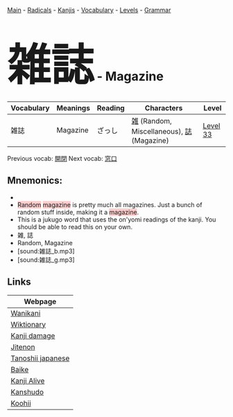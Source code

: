 <style> bigfont {font-size: 100px}</style>
[Main](../README.md) -
[Radicals](../radicals.md) -
[Kanjis](../kanjis.md) -
[Vocabulary](../vocabulary.md) -
[Levels](../levels.md) -
[Grammar](../grammar.md)
# <bigfont> 雑誌</bigfont> - Magazine 

| Vocabulary | Meanings | Reading | Characters | Level |
| --- | --- | --- | --- | --- |
| 雑誌 | Magazine | ざっし |  [雑](../kanjis/雑.md) (Random, Miscellaneous), [誌](../kanjis/誌.md) (Magazine) | [Level 33](../levels/wk_level33.md) |

Previous vocab: [開閉](開閉.md) Next vocab: [窓口](窓口.md) 

## Mnemonics:

* 
* <span style="background-color:#ffcccb"> Random</span> <span style="background-color:#ffcccb"> magazine</span> is pretty much all magazines. Just a bunch of random stuff inside, making it a <span style="background-color:#ffcccb"> magazine</span>.
* This is a jukugo word that uses the on'yomi readings of the kanji. You should be able to read this on your own.
* 雑, 誌
* Random, Magazine
* [sound:雑誌_b.mp3]
* [sound:雑誌_g.mp3]


## Links 

| Webpage |
| --- |
| [Wanikani          ](https://www.wanikani.com/kanji/雑誌) |
| [Wiktionary        ](https://en.wiktionary.org/wiki/雑誌) |
| [Kanji damage      ](http://www.kanjidamage.com/kanji/search?utf8=✓&q=雑誌) |
| [Jitenon           ](https://jitenon.com/kanji/雑誌) |
| [Tanoshii japanese ](https://www.tanoshiijapanese.com/dictionary/kanji.cfm?k=雑誌) |
| [Baike             ](https://baike.baidu.com/item/雑誌) |
| [Kanji Alive       ](https://app.kanjialive.com/雑誌) |
| [Kanshudo          ](https://www.kanshudo.com/searchmn?q=雑誌) |
| [Koohii            ](https://kanji.koohii.com/study/kanji/雑誌) |
